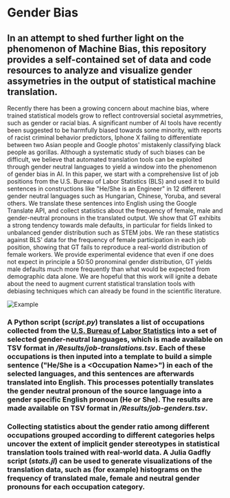 # Gender Bias

## In an attempt to shed further light on the phenomenon of Machine Bias, this repository provides a self-contained set of data and code resources to analyze and visualize gender assymetries in the output of statistical machine translation.

Recently there has been a growing concern about machine bias, where trained statistical models grow to reflect controversial societal asymmetries, such as gender or racial bias. A significant number of AI tools have recently been suggested to be harmfully biased towards some minority, with reports of racist criminal behavior predictors, Iphone X failing to differentiate between two Asian people and Google photos' mistakenly classifying black people as gorillas. Although a systematic study of such biases can be difficult, we believe that automated translation tools can be exploited through gender neutral languages to yield a window into the phenomenon of gender bias in AI.
In this paper, we start with a comprehensive list of job positions from the U.S. Bureau of Labor Statistics (BLS) and used it to build sentences in constructions like "He/She is an Engineer" in 12 different gender neutral languages such as Hungarian, Chinese, Yoruba, and several others. We translate these sentences into English using the Google Translate API, and collect statistics about the frequency of female, male and gender-neutral pronouns in the translated output. We show that GT exhibits a strong tendency towards male defaults, in particular for fields linked to unbalanced gender distribution such as STEM jobs. We ran these statistics against BLS' data for the frequency of female participation in each job position, showing that GT fails to reproduce a real-world distribution of female workers. We provide experimental evidence that even if one does not expect in principle a 50:50 pronominal gender distribution, GT yields male defaults much more frequently than what would be expected from demographic data alone.
We are hopeful that this work will ignite a debate about the need to augment current statistical translation tools with debiasing techniques which can already be found in the scientific literature. 

![Example](figures/screenshot-gtranslate-hungarian-portuguese.png)

### A Python script (*script.py*) translates a list of occupations collected from the [U.S. Bureau of Labor Statistics](https://www.bls.gov/) into a set of selected gender-neutral languages, which is made available on TSV format in */Results/job-translations.tsv*. Each of these occupations is then inputed into a template to build a simple sentence ("He/She is a \<Occupation Name\>") in each of the selected languages, and this sentences are afterwards translated into English. This processes potentially translates the gender neutral pronoun of the source language into a gender specific English pronoun (He or She). The results are made available on TSV format in */Results/job-genders.tsv*.

### Collecting statistics about the gender ratio among different occupations grouped according to different categories helps uncover the extent of implicit gender stereotypes in statistical translation tools trained with real-world data. A Julia Gadfly script (*stats.jl*) can be used to generate visualizations of the translation data, such as (for example) histograms on the frequency of translated male, female and neutral gender pronouns for each occupation category.
